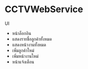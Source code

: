 # CCTVWebService

UI
- หน้าล็อกอิน
- แสดงรายชื่อลูกค้าทั้งหมด
- แสดงหน้างานทั้งหมด
- เพิ่มลูกค้าใหม่
- เพิ่มหน้างานใหม่
- หน้าแจ้งเตือน
